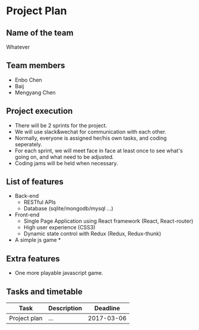 # Project Plan

## Name of the team
Whatever

## Team members
* Enbo Chen
* Baij
* Mengyang Chen

## Project execution
* There will be 2 sprints for the project.
* We will use slack&wechat for communication with each other.
* Normally, everyone is assigned her/his own tasks, and coding seperately.
* For each sprint, we will meet face in face at least once to see what's going on, and what need to be adjusted.
* Coding jams will be held when necessary.

## List of features 
* Back-end
    * RESTful APIs
    * Database (sqlite/mongodb/mysql ...)
* Front-end
    * Single Page Application using React framework (React, React-router)
    * High user experience (CSS3)
    * Dynamic state control with Redux (Redux, Redux-thunk)
* A simple js game
    * 

## Extra features
* One more playable javascript game.

## Tasks and timetable
Task | Description | Deadline
----------- | ------------ | ------------
Project plan | ... | 2017-03-06